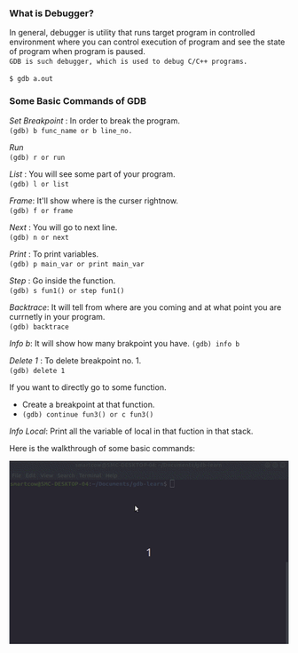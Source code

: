 
### What is Debugger?
In general, debugger is utility that runs target program in controlled environment where you can control execution of program and see the state of program when program is paused.  
`GDB is such debugger, which is used to debug C/C++ programs.`

`$ gdb a.out`

### Some Basic Commands of GDB  
_Set Breakpoint_  :  In order to break the program.  
`(gdb) b func_name or b line_no.`

_Run_  
`(gdb) r or run`  

_List_ : You will see some part of your program.  
`(gdb) l or list`

_Frame_: It'll show where is the curser rightnow.  
`(gdb) f or frame`

_Next_ : You will go to next line.  
`(gdb) n or next`  

_Print_ : To print variables.  
`(gdb) p main_var or print main_var` 

_Step_ : Go inside the function.  
`(gdb) s fun1() or step fun1()`  

_Backtrace_:  It will tell from where are you coming and at what   point you are currnetly in your program.  
`(gdb) backtrace`

_Info b_: It will show how many brakpoint you have.
`(gdb) info b`   

_Delete 1_ : To delete breakpoint no. 1.    
`(gdb) delete 1`  

If you want to directly go to some function.
- Create a breakpoint at that function.
- `(gdb) continue fun3() or c fun3() `  

_Info Local_: Print all the variable of local in that fuction in that stack.


Here is the walkthrough of some basic commands:

![](./assets/gdb.gif)